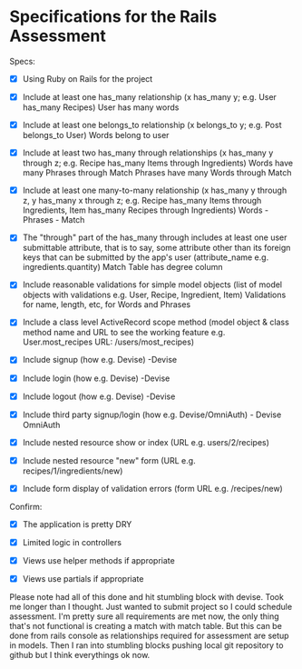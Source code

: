 # Specifications for the Rails Assessment

Specs:
- [x] Using Ruby on Rails for the project
- [x] Include at least one has_many relationship (x has_many y; e.g. User has_many Recipes) 
        User has many words
- [x] Include at least one belongs_to relationship (x belongs_to y; e.g. Post belongs_to User)
        Words belong to user
- [x] Include at least two has_many through relationships (x has_many y through z; e.g. Recipe has_many Items through Ingredients)
        Words have many Phrases through Match
        Phrases have many Words through Match
        
- [x] Include at least one many-to-many relationship (x has_many y through z, y has_many x through z; e.g. Recipe has_many Items through Ingredients, Item has_many Recipes through Ingredients)
        Words - Phrases - Match
- [x] The "through" part of the has_many through includes at least one user submittable attribute, that is to say, some attribute other than its foreign keys that can be submitted by the app's user (attribute_name e.g. ingredients.quantity)
        Match Table has degree column
- [x] Include reasonable validations for simple model objects (list of model objects with validations e.g. User, Recipe, Ingredient, Item)
        Validations for name, length, etc, for Words and Phrases
- [x] Include a class level ActiveRecord scope method (model object & class method name and URL to see the working feature e.g. User.most_recipes URL: /users/most_recipes)
- [x] Include signup (how e.g. Devise) -Devise
- [x] Include login (how e.g. Devise) -Devise
- [x] Include logout (how e.g. Devise) -Devise
- [x] Include third party signup/login (how e.g. Devise/OmniAuth) - Devise OmniAuth
- [x] Include nested resource show or index (URL e.g. users/2/recipes)
- [x] Include nested resource "new" form (URL e.g. recipes/1/ingredients/new)
- [x] Include form display of validation errors (form URL e.g. /recipes/new)

Confirm:
- [x] The application is pretty DRY
- [x] Limited logic in controllers
- [x] Views use helper methods if appropriate
- [x] Views use partials if appropriate


Please note had all of this done and hit stumbling block with devise.  Took me longer than I thought.  Just wanted to submit project so I could schedule
assessment. I'm pretty sure all requirements are met now, the only thing that's not functional is creating a match with match table.
But this can be done from rails console as relationships required for assessment are setup in models. Then I ran into stumbling blocks pushing local git repository to github but I think everythings ok now.  

